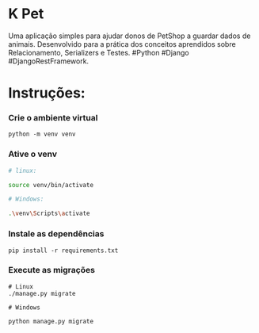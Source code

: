 # K Pet

Uma aplicação simples para ajudar donos de PetShop a guardar dados de animais. Desenvolvido para a prática dos conceitos aprendidos 
sobre Relacionamento, Serializers e Testes. #Python #Django #DjangoRestFramework.

# Instruções:
 

### Crie o ambiente virtual
```
python -m venv venv
```
### Ative o venv
```bash
# linux: 

source venv/bin/activate

# Windows:

.\venv\Scripts\activate

```

### Instale as dependências 
```
pip install -r requirements.txt
```
### Execute as migrações
```
# Linux
./manage.py migrate

# Windows

python manage.py migrate
```
